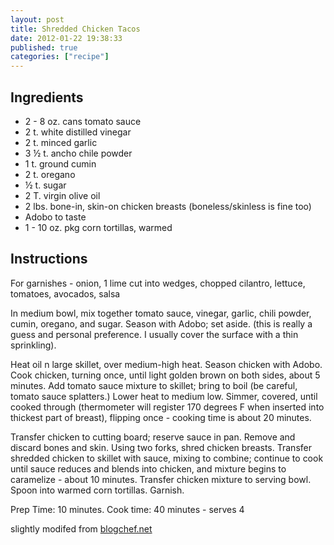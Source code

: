 ```yaml
---
layout: post
title: Shredded Chicken Tacos
date: 2012-01-22 19:38:33
published: true
categories: ["recipe"]
---
```


## Ingredients

* 2 - 8 oz. cans tomato sauce
* 2 t. white distilled vinegar
* 2 t. minced garlic
* 3 &frac12; t. ancho chile powder
* 1 t. ground cumin
* 2 t. oregano
* &frac12; t. sugar 
* 2 T. virgin olive oil
* 2 lbs. bone-in, skin-on chicken breasts (boneless/skinless is fine too)
* Adobo to taste
* 1 - 10 oz. pkg corn tortillas, warmed

## Instructions

For  garnishes - onion, 1 lime cut into wedges, chopped cilantro, lettuce, tomatoes, avocados, salsa

In medium bowl, mix together tomato sauce, vinegar, garlic, chili powder, cumin, oregano, and sugar. Season with Adobo; set aside. (this is really a guess and personal preference. I usually cover the surface with a thin sprinkling).

Heat oil n large skillet, over medium-high heat. Season chicken with Adobo. Cook chicken, turning once, until light golden brown on both sides, about 5 minutes. Add tomato sauce mixture to skillet; bring to boil (be careful, tomato sauce splatters.) Lower heat to medium low. Simmer, covered, until cooked through (thermometer will register 170 degrees F when inserted into thickest part of breast), flipping once - cooking time is about 20 minutes.

Transfer chicken to cutting board; reserve sauce in pan. Remove and discard bones and skin. Using two forks, shred chicken breasts. Transfer shredded chicken to skillet with sauce, mixing to combine; continue to cook until sauce reduces and blends into chicken, and mixture begins to caramelize - about 10 minutes.
Transfer chicken mixture to serving bowl. Spoon into warmed corn tortillas. Garnish.

Prep Time: 10 minutes. Cook time: 40 minutes - serves 4

slightly modifed from [blogchef.net](http://blogchef.net/shredded-chicken-tacos-recipe/)
